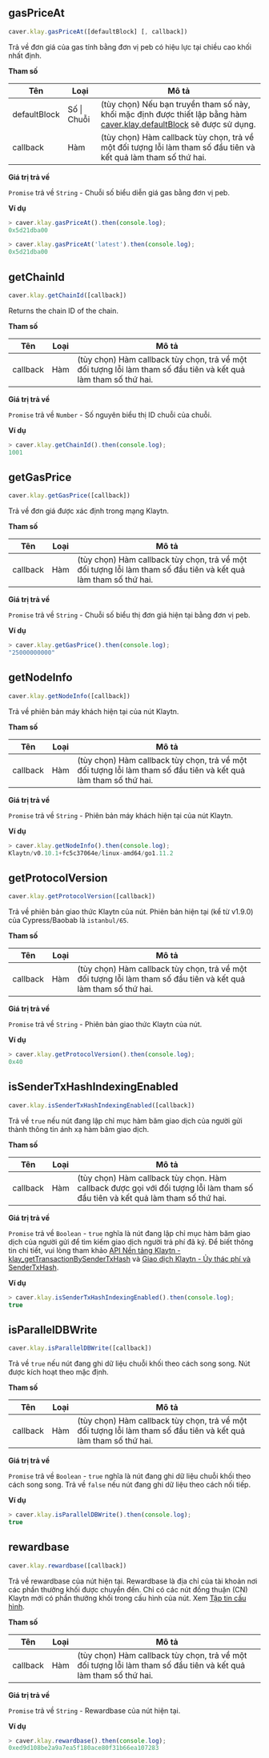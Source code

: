 ## gasPriceAt <a id="gaspriceat"></a>

```javascript
caver.klay.gasPriceAt([defaultBlock] [, callback])
```

Trả về đơn giá của gas tính bằng đơn vị peb có hiệu lực tại chiều cao khối nhất định.

**Tham số**

| Tên          | Loại            | Mô tả                                                                                                                                            |
| ------------ | --------------- | ------------------------------------------------------------------------------------------------------------------------------------------------ |
| defaultBlock | Số &#124; Chuỗi | (tùy chọn) Nếu bạn truyền tham số này, khối mặc định được thiết lập bằng hàm [caver.klay.defaultBlock](./block.md#defaultblock) sẽ được sử dụng. |
| callback     | Hàm             | (tùy chọn) Hàm callback tùy chọn, trả về một đối tượng lỗi làm tham số đầu tiên và kết quả làm tham số thứ hai.                                  |

**Giá trị trả về**

`Promise` trả về `String` - Chuỗi số biểu diễn giá gas bằng đơn vị peb.


**Ví dụ**

```javascript
> caver.klay.gasPriceAt().then(console.log);
0x5d21dba00

> caver.klay.gasPriceAt('latest').then(console.log);
0x5d21dba00
```

## getChainId <a id="getchainid"></a>

```javascript
caver.klay.getChainId([callback])
```

Returns the chain ID of the chain.

**Tham số**

| Tên      | Loại | Mô tả                                                                                                           |
| -------- | ----- | --------------------------------------------------------------------------------------------------------------- |
| callback | Hàm   | (tùy chọn) Hàm callback tùy chọn, trả về một đối tượng lỗi làm tham số đầu tiên và kết quả làm tham số thứ hai. |

**Giá trị trả về**

`Promise` trả về `Number` - Số nguyên biểu thị ID chuỗi của chuỗi.

**Ví dụ**

```javascript
> caver.klay.getChainId().then(console.log);
1001
```

## getGasPrice <a id="getgasprice"></a>

```javascript
caver.klay.getGasPrice([callback])
```

Trả về đơn giá được xác định trong mạng Klaytn.

**Tham số**

| Tên      | Loại | Mô tả                                                                                                           |
| -------- | ---- | --------------------------------------------------------------------------------------------------------------- |
| callback | Hàm  | (tùy chọn) Hàm callback tùy chọn, trả về một đối tượng lỗi làm tham số đầu tiên và kết quả làm tham số thứ hai. |

**Giá trị trả về**

`Promise` trả về `String` - Chuỗi số biểu thị đơn giá hiện tại bằng đơn vị peb.

**Ví dụ**

```javascript
> caver.klay.getGasPrice().then(console.log);
"25000000000"
```

## getNodeInfo <a id="getnodeinfo"></a>

```javascript
caver.klay.getNodeInfo([callback])
```

Trả về phiên bản máy khách hiện tại của nút Klaytn.

**Tham số**

| Tên      | Loại | Mô tả                                                                                                           |
| -------- | ----- | --------------------------------------------------------------------------------------------------------------- |
| callback | Hàm   | (tùy chọn) Hàm callback tùy chọn, trả về một đối tượng lỗi làm tham số đầu tiên và kết quả làm tham số thứ hai. |

**Giá trị trả về**

`Promise` trả về `String` - Phiên bản máy khách hiện tại của nút Klaytn.


**Ví dụ**

```javascript
> caver.klay.getNodeInfo().then(console.log);
Klaytn/v0.10.1+fc5c37064e/linux-amd64/go1.11.2
```

## getProtocolVersion <a id="getprotocolversion"></a>

```javascript
caver.klay.getProtocolVersion([callback])
```

Trả về phiên bản giao thức Klaytn của nút. Phiên bản hiện tại (kể từ v1.9.0) của Cypress/Baobab là `istanbul/65`.

**Tham số**

| Tên      | Loại | Mô tả                                                                                                           |
| -------- | ----- | --------------------------------------------------------------------------------------------------------------- |
| callback | Hàm   | (tùy chọn) Hàm callback tùy chọn, trả về một đối tượng lỗi làm tham số đầu tiên và kết quả làm tham số thứ hai. |

**Giá trị trả về**

`Promise` trả về `String` - Phiên bản giao thức Klaytn của nút.


**Ví dụ**

```javascript
> caver.klay.getProtocolVersion().then(console.log);
0x40
```

## isSenderTxHashIndexingEnabled <a id="issendertxhashindexingenabled"></a>

```javascript
caver.klay.isSenderTxHashIndexingEnabled([callback])
```

Trả về `true` nếu nút đang lập chỉ mục hàm băm giao dịch của người gửi thành thông tin ánh xạ hàm băm giao dịch.

**Tham số**

| Tên      | Loại | Mô tả                                                                                                                          |
| -------- | ---- | ------------------------------------------------------------------------------------------------------------------------------ |
| callback | Hàm  | (tùy chọn) Hàm callback tùy chọn. Hàm callback được gọi với đối tượng lỗi làm tham số đầu tiên và kết quả làm tham số thứ hai. |

**Giá trị trả về**

`Promise` trả về `Boolean` - `true` nghĩa là nút đang lập chỉ mục hàm băm giao dịch của người gửi để tìm kiếm giao dịch người trả phí đã ký. Để biết thông tin chi tiết, vui lòng tham khảo [API Nền tảng Klaytn - klay_getTransactionBySenderTxHash](../../../../../json-rpc/api-references/klay/transaction.md#klay_gettransactionbysendertxhash) và [Giao dịch Klaytn - Ủy thác phí và SenderTxHash](../../../../../../klaytn/design/transactions/README.md#fee-delegation).


**Ví dụ**

```javascript
> caver.klay.isSenderTxHashIndexingEnabled().then(console.log);
true
```

## isParallelDBWrite <a id="isparalleldbwrite"></a>

```javascript
caver.klay.isParallelDBWrite([callback])
```

Trả về `true` nếu nút đang ghi dữ liệu chuỗi khối theo cách song song. Nút được kích hoạt theo mặc định.

**Tham số**

| Tên      | Loại | Mô tả                                                                                                           |
| -------- | ----- | --------------------------------------------------------------------------------------------------------------- |
| callback | Hàm   | (tùy chọn) Hàm callback tùy chọn, trả về một đối tượng lỗi làm tham số đầu tiên và kết quả làm tham số thứ hai. |

**Giá trị trả về**

`Promise` trả về `Boolean` - `true` nghĩa là nút đang ghi dữ liệu chuỗi khối theo cách song song. Trả về `false` nếu nút đang ghi dữ liệu theo cách nối tiếp.


**Ví dụ**

```javascript
> caver.klay.isParallelDBWrite().then(console.log);
true
```

## rewardbase <a id="rewardbase"></a>

```javascript
caver.klay.rewardbase([callback])
```

Trả về rewardbase của nút hiện tại. Rewardbase là địa chỉ của tài khoản nơi các phần thưởng khối được chuyển đến. Chỉ có các nút đồng thuận (CN) Klaytn mới có phần thưởng khối trong cấu hình của nút. Xem [Tập tin cấu hình](../../../../../../node/core-cell/operation-guide/configuration.md).


**Tham số**

| Tên      | Loại | Mô tả                                                                                                           |
| -------- | ----- | --------------------------------------------------------------------------------------------------------------- |
| callback | Hàm   | (tùy chọn) Hàm callback tùy chọn, trả về một đối tượng lỗi làm tham số đầu tiên và kết quả làm tham số thứ hai. |

**Giá trị trả về**

`Promise` trả về `String` - Rewardbase của nút hiện tại.

**Ví dụ**

```javascript
> caver.klay.rewardbase().then(console.log);
0xed9d108be2a9a7ea5f180ace80f31b66ea107283
```

